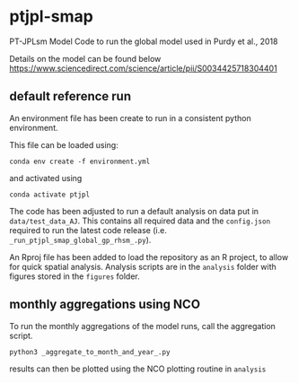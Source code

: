 # ptjpl-smap
PT-JPLsm Model 
Code to run the global model used in Purdy et al., 2018

Details on the model can be found below
https://www.sciencedirect.com/science/article/pii/S0034425718304401

## default reference run

An environment file has been create to run in a consistent python environment.

This file can be loaded using:

```
conda env create -f environment.yml
```

and activated using

```
conda activate ptjpl
```

The code has been adjusted to run a default analysis on data put in
`data/test_data_AJ`. This contains all required data and the `config.json`
required to run the latest code release (i.e. `_run_ptjpl_smap_global_gp_rhsm_.py`).

An Rproj file has been added to load the repository as an R project, to allow
for quick spatial analysis. Analysis scripts are in the `analysis` folder with
figures stored in the `figures` folder.

## monthly aggregations using NCO

To run the monthly aggregations of the model runs, call the aggregation
script.

```
python3 _aggregate_to_month_and_year_.py
```

results can then be plotted using the NCO plotting routine in `analysis`